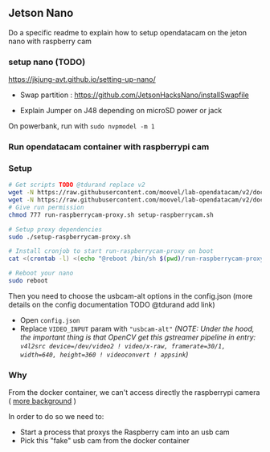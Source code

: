 ## Jetson Nano

Do a specific readme to explain how to setup opendatacam on the jeton nano with raspberry cam

### setup nano (TODO)

https://jkjung-avt.github.io/setting-up-nano/


- Swap partition : https://github.com/JetsonHacksNano/installSwapfile

- Explain Jumper on J48 depending on microSD power or jack

On powerbank, run with  `sudo nvpmodel -m 1`

### Run opendatacam container with raspberrypi cam

### Setup

```bash
# Get scripts TODO @tdurand replace v2
wget -N https://raw.githubusercontent.com/moovel/lab-opendatacam/v2/docker/run-jetson/setup-raspberrycam-proxy.sh
wget -N https://raw.githubusercontent.com/moovel/lab-opendatacam/v2/docker/run-jetson/run-raspberrycam-proxy.sh
# Give run permission
chmod 777 run-raspberrycam-proxy.sh setup-raspberrycam.sh

# Setup proxy dependencies
sudo ./setup-raspberrycam-proxy.sh

# Install cronjob to start run-raspberrycam-proxy on boot
cat <(crontab -l) <(echo "@reboot /bin/sh $(pwd)/run-raspberrycam-proxy.sh") | crontab -

# Reboot your nano
sudo reboot
```

Then you need to choose the usbcam-alt options in the config.json (more details on the config documentation TODO @tdurand add link)

- Open `config.json`
- Replace `VIDEO_INPUT` param with `"usbcam-alt"` _(NOTE: Under the hood, the important thing is that OpenCV get this gstreamer pipeline in entry: `v4l2src device=/dev/video2 ! video/x-raw, framerate=30/1, width=640, height=360 ! videoconvert ! appsink`)_


### Why

From the docker container, we can't access directly the raspberrypi camera ( [more background](https://devtalk.nvidia.com/default/topic/1051653/jetson-nano/access-to-raspberry-cam-nvargus-daemon-from-docker-container/post/5338140/#5338140) )

In order to do so we need to:

- Start a process that proxys the Raspberry cam into an usb cam
- Pick this "fake" usb cam from the docker container


